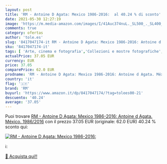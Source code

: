 ```yaml
---
layout: post
title: 'RM - Antoine D Agata: Mexico 1986-2016:  al 40.24 % di sconto'
date: 2021-05-30 12:27:19
image: 'https://m.media-amazon.com/images/I/41Auc374nuL._SL500_._SL400_.jpg'
comments: true
category: ofertas
author: 'tole.es'
slug: '8417047174-it RM - Antoine D Agata: Mexico 1986-2016: Antoine d Agata....'
sku: '8417047174-it'
tags: [ 'Arte, cinema e fotografia','Collezioni e mostre fotografiche','Fotografia','Fotografia di viaggio','Fotografia lifestyle e di eventi','Libri','Opere illustrate','Singoli fotografi','Tempo libero','Viaggi','rm', ]
actualPrice: 37.05 EUR
currency: EUR
price: 37.05
comparePrice: 62.0 EUR
prodname: 'RM - Antoine D Agata: Mexico 1986-2016: Antoine d Agata. México. 1986/2016'
country: 'it'
flag: '🇮🇹'
brand: 'RM'
buyurl: 'https://www.amazon.it/dp/8417047174/?tag=tolees00-21'
descuento: '40.24'
average: '37.05'
---
```


Puoi trovare [RM - Antoine D Agata: Mexico 1986-2016: Antoine d Agata. México. 1986/2016](https://www.amazon.it/dp/8417047174/?tag=tolees00-21) con il prezzo 37.05 EUR (originale: 62.0 EUR) 40.24 % sconto qui:

[![RM - Antoine D Agata: Mexico 1986-2016: ](https://m.media-amazon.com/images/I/41Auc374nuL._SL500_._SL400_.jpg)](https://www.amazon.it/dp/8417047174/?tag=tolees00-21)

ℹ️:


[🛒 Acquista qui!!](https://www.amazon.it/dp/8417047174/?tag=tolees00-21)

